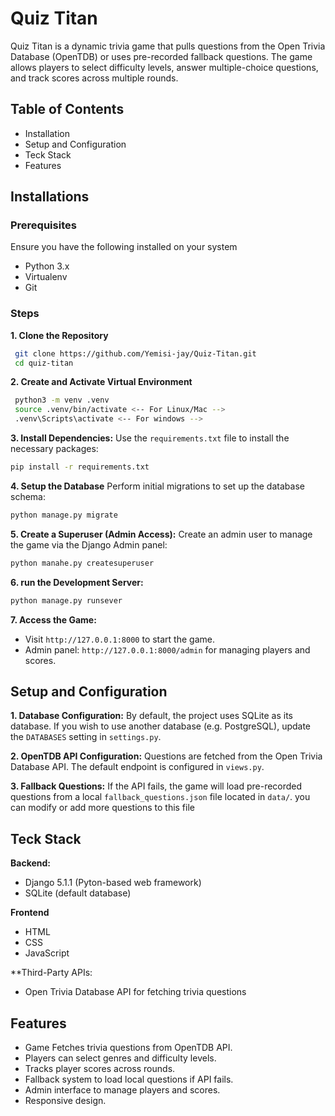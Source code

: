 # Quiz Titan
Quiz Titan is a dynamic trivia game that pulls questions from the Open Trivia
Database (OpenTDB) or uses pre-recorded fallback questions. The game allows
players to select difficulty levels, answer multiple-choice questions, and
track scores across multiple rounds.

## Table of Contents
+ Installation
+ Setup and Configuration
+ Teck Stack
+ Features

## Installations
### Prerequisites
Ensure you have the following installed on your system
+ Python 3.x
+ Virtualenv
+ Git

### Steps
**1. Clone the Repository**
 ```bash
  git clone https://github.com/Yemisi-jay/Quiz-Titan.git
  cd quiz-titan
  ```

**2. Create and Activate Virtual Environment**
 ```bash
  python3 -m venv .venv
  source .venv/bin/activate <-- For Linux/Mac -->
  .venv\Scripts\activate <-- For windows -->
 ```
**3. Install Dependencies:**
   Use the `requirements.txt` file to install the necessary packages:
 ```bash
 pip install -r requirements.txt
 ```
**4. Setup the Database**
    Perform initial migrations to set up the database schema:
 ```bash
 python manage.py migrate
 ```
**5. Create a Superuser (Admin Access):**
   Create an admin user to manage the game via the Django Admin panel:
 ```bash
 python manahe.py createsuperuser
 ```
**6. run the Development Server:**
 ```bash
 python manage.py runsever
 ```
**7. Access the Game:**
+ Visit `http://127.0.0.1:8000` to start the game.
+ Admin panel: `http://127.0.0.1:8000/admin` for managing players and scores.
    
## Setup and Configuration
**1. Database Configuration:** By default, the project uses SQLite as its
database. If you wish to use another database (e.g. PostgreSQL), update the
`DATABASES` setting in `settings.py`.

**2. OpenTDB API Configuration:** Questions are fetched from the Open Trivia
Database API. The default endpoint is configured in `views.py`.

**3. Fallback Questions:** If the API fails, the game will load pre-recorded
questions from a local `fallback_questions.json` file located in `data/`.
you can modify or add more questions to this file

## Teck Stack
**Backend:**
+ Django 5.1.1 (Pyton-based web framework)
+ SQLite (default database)

**Frontend**
+ HTML
+ CSS
+ JavaScript

**Third-Party APIs:
+ Open Trivia Database API for fetching trivia questions

## Features
+ Game Fetches trivia questions from OpenTDB API.
+ Players can select genres and difficulty levels.
+ Tracks player scores across rounds.
+ Fallback system to load local questions if API fails.
+ Admin interface to manage players and scores.
+ Responsive design.


